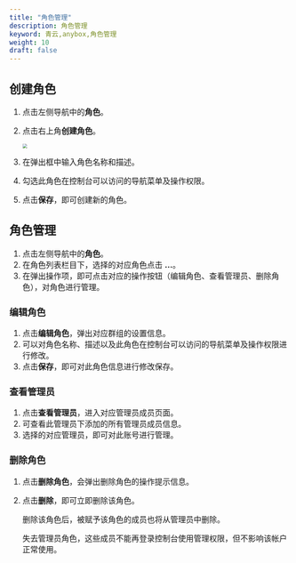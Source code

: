 ```yaml
---
title: "角色管理"
description: 角色管理
keyword: 青云,anybox,角色管理
weight: 10
draft: false
---
```


## 创建角色

1. 点击左侧导航中的**角色**。

2. 点击右上角**创建角色**。

   <img src="../../../_images/manager_menber12.png" style="zoom:50%;" />

3. 在弹出框中输⼊角色名称和描述。

4. 勾选此角色在控制台可以访问的导航菜单及操作权限。

5. 点击**保存**，即可创建新的角色。

## 角色管理

1. 点击左侧导航中的**角色**。
2. 在角色列表栏目下，选择的对应角色点击 **…**。
3. 在弹出操作项，即可点击对应的操作按钮（编辑角色、查看管理员、删除角色），对角色进行管理。

### 编辑角色

1. 点击**编辑角色**，弹出对应群组的设置信息。
2. 可以对角色名称、描述以及此角色在控制台可以访问的导航菜单及操作权限进行修改。
3. 点击**保存**，即可对此角色信息进行修改保存。

### 查看管理员

1. 点击**查看管理员**，进入对应管理员成员页面。
2. 可查看此管理员下添加的所有管理员成员信息。
3. 选择的对应管理员，即可对此账号进行管理。

### 删除角色

1. 点击**删除角色**，会弹出删除角色的操作提示信息。

2. 点击**删除**，即可立即删除该角色。

   删除该角色后，被赋予该角色的成员也将从管理员中删除。
   
   失去管理员角色，这些成员不能再登录控制台使用管理权限，但不影响该帐户正常使用。
